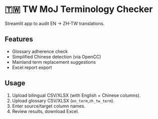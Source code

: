 # 🇹🇼 TW MoJ Terminology Checker

Streamlit app to audit EN → ZH-TW translations.

## Features
- Glossary adherence check
- Simplified Chinese detection (via OpenCC)
- Mainland term replacement suggestions
- Excel report export

## Usage
1. Upload bilingual CSV/XLSX (with English + Chinese columns).
2. Upload glossary CSV/XLSX (`en_term`,`zh_tw_term`).
3. Enter source/target column names.
4. Review results, download Excel.
